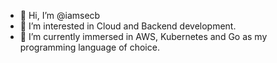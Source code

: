 - 👋 Hi, I’m @iamsecb
- 👀 I’m interested in Cloud and Backend development. 
- 🌱 I’m currently immersed in AWS, Kubernetes and Go as my programming language of choice.

<!---
iamsecb/iamsecb is a ✨ special ✨ repository because its `README.md` (this file) appears on your GitHub profile.
You can click the Preview link to take a look at your changes.
--->
